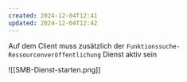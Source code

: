 ```yaml
---
created: 2024-12-04T12:41
updated: 2024-12-04T12:42
---
```

Auf dem Client muss zusätzlich der `Funktionssuche-Ressourcenveröffentlichung` Dienst aktiv sein

![[SMB-Dienst-starten.png]]